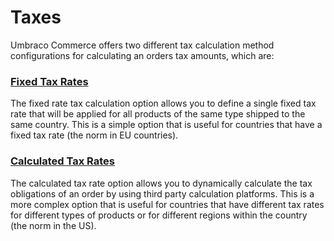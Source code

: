 ﻿---
description: Tax calculation options in Umbraco Commerce.
---

# Taxes

Umbraco Commerce offers two different tax calculation method configurations for calculating an orders tax amounts, which are:

### [Fixed Tax Rates](./fixed-tax-rates.md)

The fixed rate tax calculation option allows you to define a single fixed tax rate that will be applied for all products of the same type shipped to the same country. This is a simple option that is useful for countries that have a fixed tax rate (the norm in EU countries).

### [Calculated Tax Rates](./calculated-tax-rates.md)

The calculated tax rate option allows you to dynamically calculate the tax obligations of an order by using third party calculation platforms. This is a more complex option that is useful for countries that have different tax rates for different types of products or for different regions within the country (the norm in the US).
